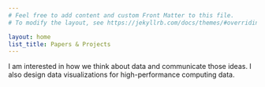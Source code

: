 ```yaml
---
# Feel free to add content and custom Front Matter to this file.
# To modify the layout, see https://jekyllrb.com/docs/themes/#overriding-theme-defaults

layout: home
list_title: Papers & Projects
---
```


I am interested in how we think about data and communicate those ideas. I also design data visualizations for high-performance computing data.
